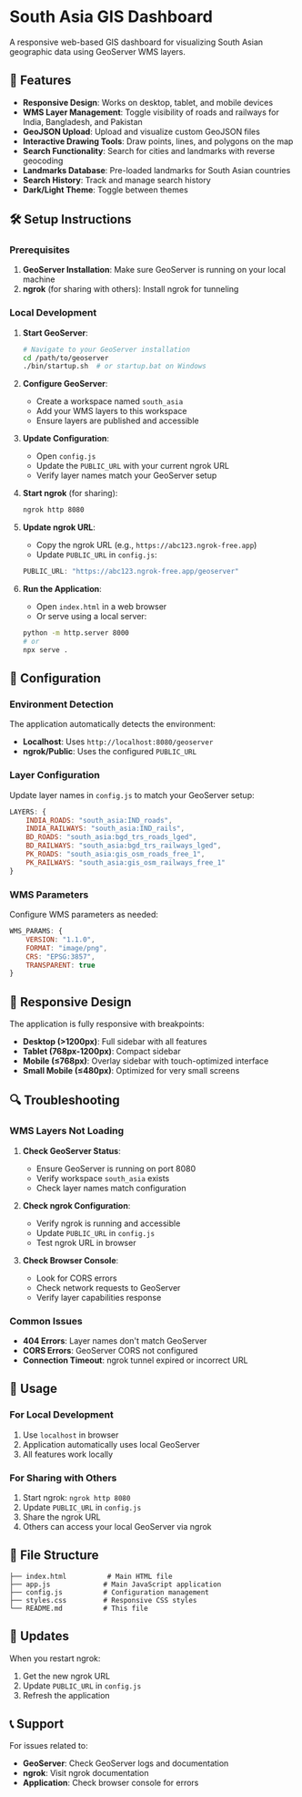 # South Asia GIS Dashboard

A responsive web-based GIS dashboard for visualizing South Asian geographic data using GeoServer WMS layers.

## 🚀 Features

- **Responsive Design**: Works on desktop, tablet, and mobile devices
- **WMS Layer Management**: Toggle visibility of roads and railways for India, Bangladesh, and Pakistan
- **GeoJSON Upload**: Upload and visualize custom GeoJSON files
- **Interactive Drawing Tools**: Draw points, lines, and polygons on the map
- **Search Functionality**: Search for cities and landmarks with reverse geocoding
- **Landmarks Database**: Pre-loaded landmarks for South Asian countries
- **Search History**: Track and manage search history
- **Dark/Light Theme**: Toggle between themes

## 🛠️ Setup Instructions

### Prerequisites

1. **GeoServer Installation**: Make sure GeoServer is running on your local machine
2. **ngrok** (for sharing with others): Install ngrok for tunneling

### Local Development

1. **Start GeoServer**:
   ```bash
   # Navigate to your GeoServer installation
   cd /path/to/geoserver
   ./bin/startup.sh  # or startup.bat on Windows
   ```

2. **Configure GeoServer**:
   - Create a workspace named `south_asia`
   - Add your WMS layers to this workspace
   - Ensure layers are published and accessible

3. **Update Configuration**:
   - Open `config.js`
   - Update the `PUBLIC_URL` with your current ngrok URL
   - Verify layer names match your GeoServer setup

4. **Start ngrok** (for sharing):
   ```bash
   ngrok http 8080
   ```

5. **Update ngrok URL**:
   - Copy the ngrok URL (e.g., `https://abc123.ngrok-free.app`)
   - Update `PUBLIC_URL` in `config.js`:
   ```javascript
   PUBLIC_URL: "https://abc123.ngrok-free.app/geoserver"
   ```

6. **Run the Application**:
   - Open `index.html` in a web browser
   - Or serve using a local server:
   ```bash
   python -m http.server 8000
   # or
   npx serve .
   ```

## 🔧 Configuration

### Environment Detection

The application automatically detects the environment:

- **Localhost**: Uses `http://localhost:8080/geoserver`
- **ngrok/Public**: Uses the configured `PUBLIC_URL`

### Layer Configuration

Update layer names in `config.js` to match your GeoServer setup:

```javascript
LAYERS: {
    INDIA_ROADS: "south_asia:IND_roads",
    INDIA_RAILWAYS: "south_asia:IND_rails", 
    BD_ROADS: "south_asia:bgd_trs_roads_lged",
    BD_RAILWAYS: "south_asia:bgd_trs_railways_lged",
    PK_ROADS: "south_asia:gis_osm_roads_free_1",
    PK_RAILWAYS: "south_asia:gis_osm_railways_free_1"
}
```

### WMS Parameters

Configure WMS parameters as needed:

```javascript
WMS_PARAMS: {
    VERSION: "1.1.0",
    FORMAT: "image/png",
    CRS: "EPSG:3857",
    TRANSPARENT: true
}
```

## 📱 Responsive Design

The application is fully responsive with breakpoints:

- **Desktop (>1200px)**: Full sidebar with all features
- **Tablet (768px-1200px)**: Compact sidebar
- **Mobile (≤768px)**: Overlay sidebar with touch-optimized interface
- **Small Mobile (≤480px)**: Optimized for very small screens

## 🔍 Troubleshooting

### WMS Layers Not Loading

1. **Check GeoServer Status**:
   - Ensure GeoServer is running on port 8080
   - Verify workspace `south_asia` exists
   - Check layer names match configuration

2. **Check ngrok Configuration**:
   - Verify ngrok is running and accessible
   - Update `PUBLIC_URL` in `config.js`
   - Test ngrok URL in browser

3. **Check Browser Console**:
   - Look for CORS errors
   - Check network requests to GeoServer
   - Verify layer capabilities response

### Common Issues

- **404 Errors**: Layer names don't match GeoServer
- **CORS Errors**: GeoServer CORS not configured
- **Connection Timeout**: ngrok tunnel expired or incorrect URL

## 🎯 Usage

### For Local Development
1. Use `localhost` in browser
2. Application automatically uses local GeoServer
3. All features work locally

### For Sharing with Others
1. Start ngrok: `ngrok http 8080`
2. Update `PUBLIC_URL` in `config.js`
3. Share the ngrok URL
4. Others can access your local GeoServer via ngrok

## 📁 File Structure

```
├── index.html          # Main HTML file
├── app.js             # Main JavaScript application
├── config.js          # Configuration management
├── styles.css         # Responsive CSS styles
└── README.md          # This file
```

## 🔄 Updates

When you restart ngrok:
1. Get the new ngrok URL
2. Update `PUBLIC_URL` in `config.js`
3. Refresh the application

## 📞 Support

For issues related to:
- **GeoServer**: Check GeoServer logs and documentation
- **ngrok**: Visit ngrok documentation
- **Application**: Check browser console for errors

